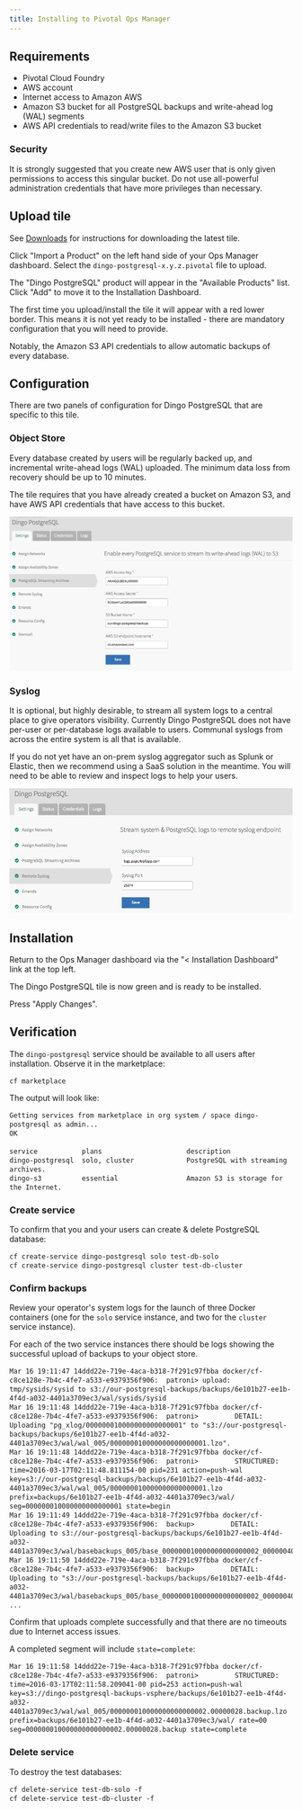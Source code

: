 ```yaml
---
title: Installing to Pivotal Ops Manager
---
```


## <a id="requirements"></a>Requirements

* Pivotal Cloud Foundry
* AWS account
* Internet access to Amazon AWS
* Amazon S3 bucket for all PostgreSQL backups and write-ahead log (WAL) segments
* AWS API credentials to read/write files to the Amazon S3 bucket

### <a id="req-security"></a>Security

It is strongly suggested that you create new AWS user that is only given permissions to access this singular bucket. Do not use all-powerful administration credentials that have more privileges than necessary.

## <a id="upload-tile"></a>Upload tile

See [Downloads](download.html) for instructions for downloading the latest tile.

Click "Import a Product" on the left hand side of your Ops Manager dashboard. Select the `dingo-postgresql-x.y.z.pivotal` file to upload.

The "Dingo PostgreSQL" product will appear in the "Available Products" list. Click "Add" to move it to the Installation Dashboard.

The first time you upload/install the tile it will appear with a red lower border. This means it is not yet ready to be installed - there are mandatory configuration that you will need to provide.

Notably, the Amazon S3 API credentials to allow automatic backups of every database.

## <a id="configuration"></a>Configuration

There are two panels of configuration for Dingo PostgreSQL that are specific to this tile.

### <a id="configuration-object-store"></a>Object Store

Every database created by users will be regularly backed up, and incremental write-ahead logs (WAL) uploaded. The minimum data loss from recovery should be up to 10 minutes.

The tile requires that you have already created a bucket on Amazon S3, and have AWS API credentials that have access to this bucket.

![installation-s3](images/installation-s3.png)

### <a id="configuration-syslog"></a>Syslog

It is optional, but highly desirable, to stream all system logs to a central place to give operators visibility. Currently Dingo PostgreSQL does not have per-user or per-database logs available to users. Communal syslogs from across the entire system is all that is available.

If you do not yet have an on-prem syslog aggregator such as Splunk or Elastic, then we recommend using a SaaS solution in the meantime. You will need to be able to review and inspect logs to help your users.

![installation-syslog](images/installation-syslog.png)

## <a id="installation"></a>Installation

Return to the Ops Manager dashboard via the "< Installation Dashboard" link at the top left.

The Dingo PostgreSQL tile is now green and is ready to be installed.

Press "Apply Changes".

## <a id="verification"></a>Verification

The `dingo-postgresql` service should be available to all users after installation. Observe it in the marketplace:

```
cf marketplace
```

The output will look like:

```
Getting services from marketplace in org system / space dingo-postgresql as admin...
OK

service           plans                     description
dingo-postgresql  solo, cluster             PostgreSQL with streaming archives.
dingo-s3          essential                 Amazon S3 is storage for the Internet.
```

### <a id="verification-create-service"></a>Create service

To confirm that you and your users can create & delete PostgreSQL database:

```
cf create-service dingo-postgresql solo test-db-solo
cf create-service dingo-postgresql cluster test-db-cluster
```

### <a id="verification-confirm-backups"></a>Confirm backups

Review your operator's system logs for the launch of three Docker containers (one for the `solo` service instance, and two for the `cluster` service instance).

For each of the two service instances there should be logs showing the successful upload of backups to your object store.

```
Mar 16 19:11:47 14ddd22e-719e-4aca-b318-7f291c97fbba docker/cf-c8ce128e-7b4c-4fe7-a533-e9379356f906:  patroni> upload: tmp/sysids/sysid to s3://our-postgresql-backups/backups/6e101b27-ee1b-4f4d-a032-4401a3709ec3/wal/sysids/sysid
Mar 16 19:11:48 14ddd22e-719e-4aca-b318-7f291c97fbba docker/cf-c8ce128e-7b4c-4fe7-a533-e9379356f906:  patroni>         DETAIL: Uploading "pg_xlog/000000010000000000000001" to "s3://our-postgresql-backups/backups/6e101b27-ee1b-4f4d-a032-4401a3709ec3/wal/wal_005/000000010000000000000001.lzo".
Mar 16 19:11:48 14ddd22e-719e-4aca-b318-7f291c97fbba docker/cf-c8ce128e-7b4c-4fe7-a533-e9379356f906:  patroni>         STRUCTURED: time=2016-03-17T02:11:48.811154-00 pid=231 action=push-wal key=s3://our-postgresql-backups/backups/6e101b27-ee1b-4f4d-a032-4401a3709ec3/wal/wal_005/000000010000000000000001.lzo prefix=backups/6e101b27-ee1b-4f4d-a032-4401a3709ec3/wal/ seg=000000010000000000000001 state=begin
Mar 16 19:11:49 14ddd22e-719e-4aca-b318-7f291c97fbba docker/cf-c8ce128e-7b4c-4fe7-a533-e9379356f906:  backup>         DETAIL: Uploading to s3://our-postgresql-backups/backups/6e101b27-ee1b-4f4d-a032-4401a3709ec3/wal/basebackups_005/base_000000010000000000000002_00000040/extended_version.txt.
Mar 16 19:11:50 14ddd22e-719e-4aca-b318-7f291c97fbba docker/cf-c8ce128e-7b4c-4fe7-a533-e9379356f906:  backup>         DETAIL: Uploading to "s3://our-postgresql-backups/backups/6e101b27-ee1b-4f4d-a032-4401a3709ec3/wal/basebackups_005/base_000000010000000000000002_00000040/tar_partitions/part_00000000.tar.lzo".
...
```

Confirm that uploads complete successfully and that there are no timeouts due to Internet access issues.

A completed segment will include `state=complete`:

```
Mar 16 19:11:58 14ddd22e-719e-4aca-b318-7f291c97fbba docker/cf-c8ce128e-7b4c-4fe7-a533-e9379356f906:  patroni>         STRUCTURED: time=2016-03-17T02:11:58.209041-00 pid=253 action=push-wal key=s3://dingo-postgresql-backups-vsphere/backups/6e101b27-ee1b-4f4d-a032-4401a3709ec3/wal/wal_005/000000010000000000000002.00000028.backup.lzo prefix=backups/6e101b27-ee1b-4f4d-a032-4401a3709ec3/wal/ rate=00 seg=000000010000000000000002.00000028.backup state=complete
```

### <a id="verification-delete-service"></a>Delete service

To destroy the test databases:

```
cf delete-service test-db-solo -f
cf delete-service test-db-cluster -f
```
